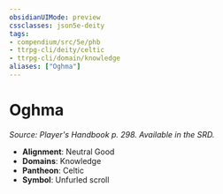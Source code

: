 ```yaml
---
obsidianUIMode: preview
cssclasses: json5e-deity
tags:
- compendium/src/5e/phb
- ttrpg-cli/deity/celtic
- ttrpg-cli/domain/knowledge
aliases: ["Oghma"]
---
```

# Oghma
*Source: Player's Handbook p. 298. Available in the SRD.* 

- **Alignment**: Neutral Good
- **Domains**: Knowledge
- **Pantheon**: Celtic
- **Symbol**: Unfurled scroll